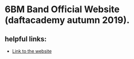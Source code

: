 # 6BM Band Official Website (daftacademy autumn 2019).

## helpful links:

* [Link to the website](https://danleks.github.io/daftacademy_frontend4begginers/)

